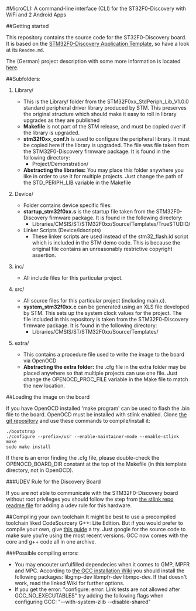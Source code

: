 #MicroCLI: A command-line interface (CLI) for the ST32F0-Discovery with WiFi and 2 Android Apps

##Getting started

This repository contains the source code for the ST32F0-Discovery board.
It is based on the [STM32F0-Discovery Application Template](https://github.com/szczys/stm32f0-discovery-basic-template), so have a look at its `Readme.md`.

The (German) project description with some more information is located [here](http://www.jann.cc/2012/08/13/microcli_befehlsinterpreter_auf_einem_st32f0_discovery_mit_zugriff_per_wlan.html).

##Subfolders:

1. Library/
   * This is the Library/ folder from the STM32F0xx_StdPeriph_Lib_V1.0.0 standard peripheral driver library produced by STM. This preserves the original structure which should make it easy to roll in library upgrades as they are published
   * **Makefile** is not part of the STM release, and must be copied over if the library is upgraded.
   * **stm32f0xx_conf.h** is used to configure the peripheral library. It must be copied here if the library is upgraded. The file was file taken from the STM32F0-Discovery firmware package. It is found in the following directory:
      * Project/Demonstration/
   * **Abstracting the libraries:** You may place this folder anywhere you like in order to use it for multiple projects. Just change the path of the STD_PERIPH_LIB variable in the Makefile

2. Device/
   * Folder contains device specific files:
   * **startup_stm32f0xx.s** is the startup file taken from the STM32F0-Discovery firmware package. It is found in the following directory:
      * Libraries/CMSIS/ST/STM32F0xx/Source/Templates/TrueSTUDIO/
   * Linker Scripts (Device/ldscripts)
      * These linker scripts are used instead of the stm32_flash.ld script which is included in the STM demo code. This is because the original file contains an unreasonably restrictive copyright assertion.

3. inc/
   * All include files for this particular project.

4. src/
   * All source files for this particular project (including main.c).
   * **system_stm32f0xx.c** can be generated using an XLS file developed by STM. This sets up the system clock values for the project. The file included in this repository is taken from the STM32F0-Discovery firmware package. It is found in the following directory:
      * Libraries/CMSIS/ST/STM32F0xx/Source/Templates/

5. extra/
   * This contains a procedure file used to write the image to the board via OpenOCD
   * **Abstracting the extra folder:** the .cfg file in the extra folder may be placed anywhere so that multiple projects can use one file. Just change the OPENOCD_PROC_FILE variable in the Make file to match the new location.

##Loading the image on the board

If you have OpenOCD installed 'make program' can be used to flash the .bin file to the board. OpenOCD must be installed with stlink enabled. Clone [the git repository](http://openocd.git.sourceforge.net/git/gitweb.cgi?p=openocd/openocd;a=summary) and use these commands to compile/install it:

    ./bootstrap
    ./configure --prefix=/usr --enable-maintainer-mode --enable-stlink
    make 
    sudo make install

If there is an error finding the .cfg file, please double-check the OPENOCD_BOARD_DIR constant at the top of the Makefile (in this template directory, not in OpenOCD).

###UDEV Rule for the Discovery Board

If you are not able to communicate with the STM32F0-Discovery board without root privileges you should follow the step from [the stlink repo readme file](https://github.com/texane/stlink#readme) for adding a udev rule for this hardware.

##Compiling your own toolchain
It might be best to use a precompiled toolchain liked CodeSourcery G++: Lite Edition. But if you would prefer to compile your own, give [this guide](http://www.kunen.org/uC/gnu_tool.html) a try. Just google for the source code to make sure you're using the most recent versions. GCC now comes with the core and g++ code all in one archive.

###Possible compiling errors:
   * You may encouter unfulfilled dependecies when it comes to GMP, MPFR and MPC. According to [the GCC installation Wiki](http://gcc.gnu.org/wiki/InstallingGCC) you should install the following packages: libgmp-dev libmpfr-dev libmpc-dev. If that doesn't work, read the linked Wiki for further options.
   * If you get the error: "configure: error: Link tests are not allowed after GCC_NO_EXECUTABLES" try adding the following flags when configuring GCC: "--with-system-zlib --disable-shared"
